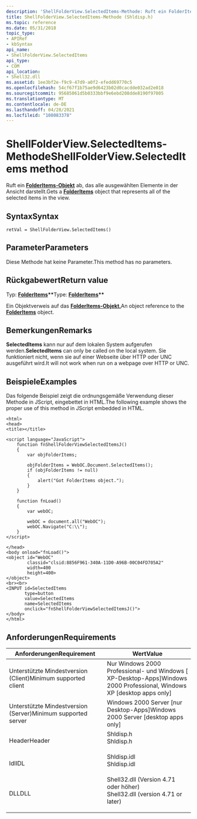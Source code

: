 ```yaml
---
description: 'ShellFolderView.SelectedItems-Methode: Ruft ein FolderItems-Objekt ab, das alle ausgewählten Elemente in der Ansicht darstellt.'
title: ShellFolderView.SelectedItems-Methode (Shldisp.h)
ms.topic: reference
ms.date: 05/31/2018
topic_type:
- APIRef
- kbSyntax
api_name:
- ShellFolderView.SelectedItems
api_type:
- COM
api_location:
- Shell32.dll
ms.assetid: 1ee3bf2e-f9c9-47d9-a0f2-efedd69770c5
ms.openlocfilehash: 54cf67f1b75ae9d6423b02d0cacdde032ad2e018
ms.sourcegitcommit: 95685061d5b0333bbf9e6ebd208dde8190f97005
ms.translationtype: MT
ms.contentlocale: de-DE
ms.lasthandoff: 04/28/2021
ms.locfileid: "108083378"
---
```

# <a name="shellfolderviewselecteditems-method"></a><span data-ttu-id="f3b0a-103">ShellFolderView.SelectedItems-Methode</span><span class="sxs-lookup"><span data-stu-id="f3b0a-103">ShellFolderView.SelectedItems method</span></span>

<span data-ttu-id="f3b0a-104">Ruft ein [**FolderItems-Objekt**](folderitems.md) ab, das alle ausgewählten Elemente in der Ansicht darstellt.</span><span class="sxs-lookup"><span data-stu-id="f3b0a-104">Gets a [**FolderItems**](folderitems.md) object that represents all of the selected items in the view.</span></span>

## <a name="syntax"></a><span data-ttu-id="f3b0a-105">Syntax</span><span class="sxs-lookup"><span data-stu-id="f3b0a-105">Syntax</span></span>


```JScript
retVal = ShellFolderView.SelectedItems()
```



## <a name="parameters"></a><span data-ttu-id="f3b0a-106">Parameter</span><span class="sxs-lookup"><span data-stu-id="f3b0a-106">Parameters</span></span>

<span data-ttu-id="f3b0a-107">Diese Methode hat keine Parameter.</span><span class="sxs-lookup"><span data-stu-id="f3b0a-107">This method has no parameters.</span></span>

## <a name="return-value"></a><span data-ttu-id="f3b0a-108">Rückgabewert</span><span class="sxs-lookup"><span data-stu-id="f3b0a-108">Return value</span></span>

<span data-ttu-id="f3b0a-109">Typ: **[ **FolderItems**](folderitems.md)\*\***</span><span class="sxs-lookup"><span data-stu-id="f3b0a-109">Type: **[**FolderItems**](folderitems.md)\*\***</span></span>

<span data-ttu-id="f3b0a-110">Ein Objektverweis auf das [**FolderItems-Objekt.**](folderitems.md)</span><span class="sxs-lookup"><span data-stu-id="f3b0a-110">An object reference to the [**FolderItems**](folderitems.md) object.</span></span>

## <a name="remarks"></a><span data-ttu-id="f3b0a-111">Bemerkungen</span><span class="sxs-lookup"><span data-stu-id="f3b0a-111">Remarks</span></span>

<span data-ttu-id="f3b0a-112">**SelectedItems** kann nur auf dem lokalen System aufgerufen werden.</span><span class="sxs-lookup"><span data-stu-id="f3b0a-112">**SelectedItems** can only be called on the local system.</span></span> <span data-ttu-id="f3b0a-113">Sie funktioniert nicht, wenn sie auf einer Webseite über HTTP oder UNC ausgeführt wird.</span><span class="sxs-lookup"><span data-stu-id="f3b0a-113">It will not work when run on a webpage over HTTP or UNC.</span></span>

## <a name="examples"></a><span data-ttu-id="f3b0a-114">Beispiele</span><span class="sxs-lookup"><span data-stu-id="f3b0a-114">Examples</span></span>

<span data-ttu-id="f3b0a-115">Das folgende Beispiel zeigt die ordnungsgemäße Verwendung dieser Methode in JScript, eingebettet in HTML.</span><span class="sxs-lookup"><span data-stu-id="f3b0a-115">The following example shows the proper use of this method in JScript embedded in HTML.</span></span>


```JScript
<html>
<head>
<title></title>

<script language="JavaScript">
    function fnShellFolderViewSelectedItemsJ()
    {
        var objFolderItems;
        
        objFolderItems = WebOC.Document.SelectedItems();
        if (objFolderItems != null)
        {
            alert("Got FolderItems object.");
        }
    }
    
    function fnLoad()
    {
        var webOC;
        
        webOC = document.all("WebOC");
        webOC.Navigate("C:\\");
    }
</script>

</head>
<body onload="fnLoad()">
<object id="WebOC" 
        classid="clsid:8856F961-340A-11D0-A96B-00C04FD705A2"
        width=400
        height=400>
</object>
<br><br>
<INPUT id=SelectedItems 
       type=button 
       value=SelectedItems 
       name=SelectedItems 
       onclick="fnShellFolderViewSelectedItemsJ()">
</body>
</html>
```



## <a name="requirements"></a><span data-ttu-id="f3b0a-116">Anforderungen</span><span class="sxs-lookup"><span data-stu-id="f3b0a-116">Requirements</span></span>



| <span data-ttu-id="f3b0a-117">Anforderungen</span><span class="sxs-lookup"><span data-stu-id="f3b0a-117">Requirement</span></span> | <span data-ttu-id="f3b0a-118">Wert</span><span class="sxs-lookup"><span data-stu-id="f3b0a-118">Value</span></span> |
|-------------------------------------|----------------------------------------------------------------------------------------------------------------|
| <span data-ttu-id="f3b0a-119">Unterstützte Mindestversion (Client)</span><span class="sxs-lookup"><span data-stu-id="f3b0a-119">Minimum supported client</span></span><br/> | <span data-ttu-id="f3b0a-120">Nur Windows 2000 Professional- und Windows \[ XP-Desktop-Apps\]</span><span class="sxs-lookup"><span data-stu-id="f3b0a-120">Windows 2000 Professional, Windows XP \[desktop apps only\]</span></span><br/>                                         |
| <span data-ttu-id="f3b0a-121">Unterstützte Mindestversion (Server)</span><span class="sxs-lookup"><span data-stu-id="f3b0a-121">Minimum supported server</span></span><br/> | <span data-ttu-id="f3b0a-122">Windows 2000 Server \[nur Desktop-Apps\]</span><span class="sxs-lookup"><span data-stu-id="f3b0a-122">Windows 2000 Server \[desktop apps only\]</span></span><br/>                                                           |
| <span data-ttu-id="f3b0a-123">Header</span><span class="sxs-lookup"><span data-stu-id="f3b0a-123">Header</span></span><br/>                   | <dl> <span data-ttu-id="f3b0a-124"><dt>Shldisp.h</dt></span><span class="sxs-lookup"><span data-stu-id="f3b0a-124"><dt>Shldisp.h</dt></span></span> </dl>                           |
| <span data-ttu-id="f3b0a-125">Idl</span><span class="sxs-lookup"><span data-stu-id="f3b0a-125">IDL</span></span><br/>                      | <dl> <span data-ttu-id="f3b0a-126"><dt>Shldisp.idl</dt></span><span class="sxs-lookup"><span data-stu-id="f3b0a-126"><dt>Shldisp.idl</dt></span></span> </dl>                         |
| <span data-ttu-id="f3b0a-127">DLL</span><span class="sxs-lookup"><span data-stu-id="f3b0a-127">DLL</span></span><br/>                      | <dl> <span data-ttu-id="f3b0a-128"><dt>Shell32.dll (Version 4.71 oder höher)</dt></span><span class="sxs-lookup"><span data-stu-id="f3b0a-128"><dt>Shell32.dll (version 4.71 or later)</dt></span></span> </dl> |



 

 




